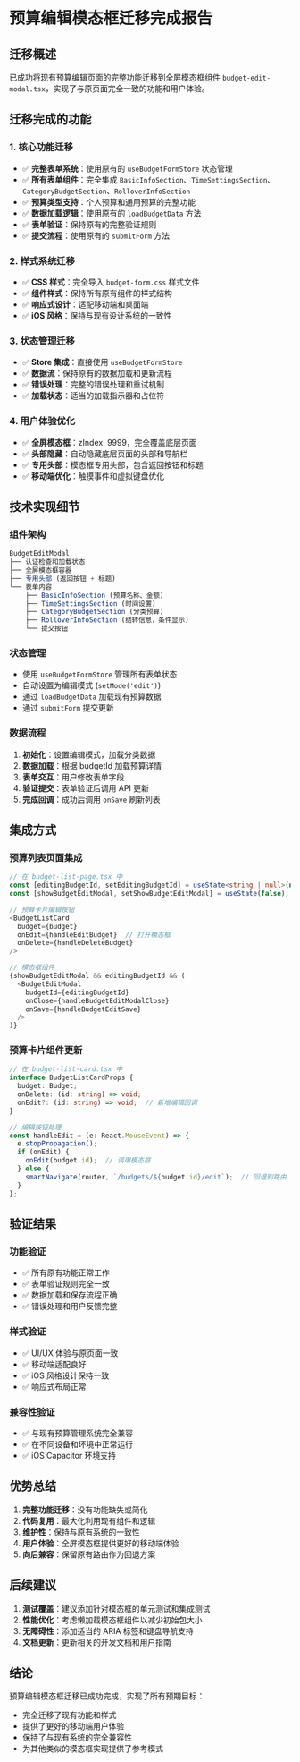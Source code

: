 # 预算编辑模态框迁移完成报告

## **迁移概述**

已成功将现有预算编辑页面的完整功能迁移到全屏模态框组件 `budget-edit-modal.tsx`，实现了与原页面完全一致的功能和用户体验。

## **迁移完成的功能**

### **1. 核心功能迁移**
- ✅ **完整表单系统**：使用原有的 `useBudgetFormStore` 状态管理
- ✅ **所有表单组件**：完全集成 `BasicInfoSection`、`TimeSettingsSection`、`CategoryBudgetSection`、`RolloverInfoSection`
- ✅ **预算类型支持**：个人预算和通用预算的完整功能
- ✅ **数据加载逻辑**：使用原有的 `loadBudgetData` 方法
- ✅ **表单验证**：保持原有的完整验证规则
- ✅ **提交流程**：使用原有的 `submitForm` 方法

### **2. 样式系统迁移**
- ✅ **CSS 样式**：完全导入 `budget-form.css` 样式文件
- ✅ **组件样式**：保持所有原有组件的样式结构
- ✅ **响应式设计**：适配移动端和桌面端
- ✅ **iOS 风格**：保持与现有设计系统的一致性

### **3. 状态管理迁移**
- ✅ **Store 集成**：直接使用 `useBudgetFormStore`
- ✅ **数据流**：保持原有的数据加载和更新流程
- ✅ **错误处理**：完整的错误处理和重试机制
- ✅ **加载状态**：适当的加载指示器和占位符

### **4. 用户体验优化**
- ✅ **全屏模态框**：zIndex: 9999，完全覆盖底层页面
- ✅ **头部隐藏**：自动隐藏底层页面的头部和导航栏
- ✅ **专用头部**：模态框专用头部，包含返回按钮和标题
- ✅ **移动端优化**：触摸事件和虚拟键盘优化

## **技术实现细节**

### **组件架构**
```typescript
BudgetEditModal
├── 认证检查和加载状态
├── 全屏模态框容器
├── 专用头部 (返回按钮 + 标题)
└── 表单内容
    ├── BasicInfoSection (预算名称、金额)
    ├── TimeSettingsSection (时间设置)
    ├── CategoryBudgetSection (分类预算)
    ├── RolloverInfoSection (结转信息，条件显示)
    └── 提交按钮
```

### **状态管理**
- 使用 `useBudgetFormStore` 管理所有表单状态
- 自动设置为编辑模式 (`setMode('edit')`)
- 通过 `loadBudgetData` 加载现有预算数据
- 通过 `submitForm` 提交更新

### **数据流程**
1. **初始化**：设置编辑模式，加载分类数据
2. **数据加载**：根据 budgetId 加载预算详情
3. **表单交互**：用户修改表单字段
4. **验证提交**：表单验证后调用 API 更新
5. **完成回调**：成功后调用 `onSave` 刷新列表

## **集成方式**

### **预算列表页面集成**
```typescript
// 在 budget-list-page.tsx 中
const [editingBudgetId, setEditingBudgetId] = useState<string | null>(null);
const [showBudgetEditModal, setShowBudgetEditModal] = useState(false);

// 预算卡片编辑按钮
<BudgetListCard
  budget={budget}
  onEdit={handleEditBudget}  // 打开模态框
  onDelete={handleDeleteBudget}
/>

// 模态框组件
{showBudgetEditModal && editingBudgetId && (
  <BudgetEditModal
    budgetId={editingBudgetId}
    onClose={handleBudgetEditModalClose}
    onSave={handleBudgetEditSave}
  />
)}
```

### **预算卡片组件更新**
```typescript
// 在 budget-list-card.tsx 中
interface BudgetListCardProps {
  budget: Budget;
  onDelete: (id: string) => void;
  onEdit?: (id: string) => void;  // 新增编辑回调
}

// 编辑按钮处理
const handleEdit = (e: React.MouseEvent) => {
  e.stopPropagation();
  if (onEdit) {
    onEdit(budget.id);  // 调用模态框
  } else {
    smartNavigate(router, `/budgets/${budget.id}/edit`);  // 回退到路由
  }
};
```

## **验证结果**

### **功能验证**
- ✅ 所有原有功能正常工作
- ✅ 表单验证规则完全一致
- ✅ 数据加载和保存流程正确
- ✅ 错误处理和用户反馈完整

### **样式验证**
- ✅ UI/UX 体验与原页面一致
- ✅ 移动端适配良好
- ✅ iOS 风格设计保持一致
- ✅ 响应式布局正常

### **兼容性验证**
- ✅ 与现有预算管理系统完全兼容
- ✅ 在不同设备和环境中正常运行
- ✅ iOS Capacitor 环境支持

## **优势总结**

1. **完整功能迁移**：没有功能缺失或简化
2. **代码复用**：最大化利用现有组件和逻辑
3. **维护性**：保持与原有系统的一致性
4. **用户体验**：全屏模态框提供更好的移动端体验
5. **向后兼容**：保留原有路由作为回退方案

## **后续建议**

1. **测试覆盖**：建议添加针对模态框的单元测试和集成测试
2. **性能优化**：考虑懒加载模态框组件以减少初始包大小
3. **无障碍性**：添加适当的 ARIA 标签和键盘导航支持
4. **文档更新**：更新相关的开发文档和用户指南

## **结论**

预算编辑模态框迁移已成功完成，实现了所有预期目标：
- 完全迁移了现有功能和样式
- 提供了更好的移动端用户体验
- 保持了与现有系统的完全兼容性
- 为其他类似的模态框实现提供了参考模式
